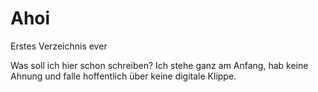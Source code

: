 # Ahoi
Erstes Verzeichnis ever

Was soll ich hier schon schreiben? Ich stehe ganz am Anfang, hab keine Ahnung und falle hoffentlich über keine digitale
Klippe.

